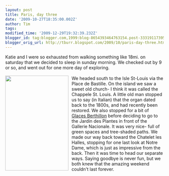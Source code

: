 ```yaml
---
layout: post
title: Paris, day three
date: '2009-10-27T18:35:00.002Z'
author: Tim
tags: 
modified_time: '2009-12-29T19:32:39.232Z'
blogger_id: tag:blogger.com,1999:blog-8654393464763154.post-3331911739585574308
blogger_orig_url: http://tburr.blogspot.com/2009/10/paris-day-three.html
---
```


Katie and I were so exhausted from walking something like 18mi. on saturday that we decided to sleep in sunday morning. We checked out by 9 or so, and went out for one more day of exploring. <br /><br /><a onblur="try {parent.deselectBloggerImageGracefully();} catch(e) {}" href="http://photos-e.ak.fbcdn.net/hphotos-ak-snc1/hs091.snc3/15856_171901521086_524306086_3417755_2140739_n.jpg"><img style="float:left; margin:0 10px 10px 0;cursor:pointer; cursor:hand;width: 201px; height: 302px;" src="http://photos-e.ak.fbcdn.net/hphotos-ak-snc1/hs091.snc3/15856_171901521086_524306086_3417755_2140739_n.jpg" border="0" alt="" /></a>We headed south to the Isle St-Louis via the Place de Bastille. On the island we saw a sweet old church- I think it was called the Chappele St. Louis. A little old man stopped us to say (in Italian) that the organ dated back to the 1800s, and had recently been restored. We also stopped for a bit of <a href="http://en.wikipedia.org/wiki/Berthillon">Glaces Berthillon</a> before deciding to go to the Jardin des Plantes in front of the Gallerie Nacionale. It was very nice- full of green spaces and tree-shaded paths. We made our way back toward the Chatelet les Halles, stopping for one last look at Notre Dame, which is just as impressive from the back. Then it was time to head our separate ways. Saying goodbye is never fun, but we both knew that the amazing weekend couldn't last forever.
